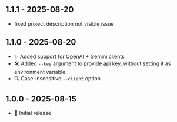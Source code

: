 ## 1.1.1 - 2025-08-20
- fixed project description not visible issue

## 1.1.0 - 2025-08-20
- ✨ Added support for OpenAI + Gemini clients
- 🛠 Added `--key` argument to provide api key, without setting it as environment variable.
- 🔍 Case-insensitive `--client` option

## 1.0.0 - 2025-08-15
- 🚀 Initial release
